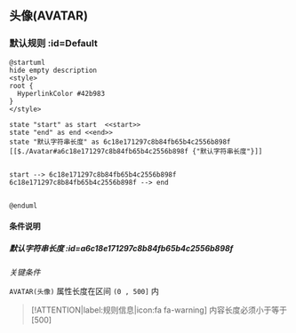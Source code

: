 ## 头像(AVATAR) <!-- {docsify-ignore-all} -->

   

### 默认规则 :id=Default

```plantuml
@startuml
hide empty description
<style>
root {
  HyperlinkColor #42b983
}
</style>

state "start" as start  <<start>>
state "end" as end <<end>>
state "默认字符串长度" as 6c18e171297c8b84fb65b4c2556b898f [[$./Avatar#a6c18e171297c8b84fb65b4c2556b898f {"默认字符串长度"}]]


start --> 6c18e171297c8b84fb65b4c2556b898f 
6c18e171297c8b84fb65b4c2556b898f --> end 


@enduml
```

#### 条件说明

##### 默认字符串长度 :id=a6c18e171297c8b84fb65b4c2556b898f


*关键条件*


`AVATAR(头像)` 属性长度在区间 `(0 , 500]` 内

> [!ATTENTION|label:规则信息|icon:fa fa-warning]
> 内容长度必须小于等于[500]







